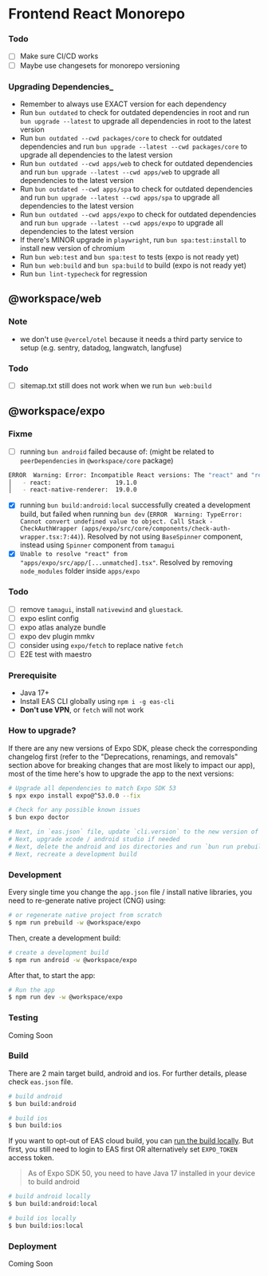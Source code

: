 # Frontend React Monorepo

### Todo

- [ ] Make sure CI/CD works
- [ ] Maybe use changesets for monorepo versioning

### Upgrading Dependencies\_

- Remember to always use EXACT version for each dependency
- Run `bun outdated` to check for outdated dependencies in root and run `bun upgrade --latest` to upgrade all dependencies in root to the latest version
- Run `bun outdated --cwd packages/core` to check for outdated dependencies and run `bun upgrade --latest --cwd packages/core` to upgrade all dependencies to the latest version
- Run `bun outdated --cwd apps/web` to check for outdated dependencies and run `bun upgrade --latest --cwd apps/web` to upgrade all dependencies to the latest version
- Run `bun outdated --cwd apps/spa` to check for outdated dependencies and run `bun upgrade --latest --cwd apps/spa` to upgrade all dependencies to the latest version
- Run `bun outdated --cwd apps/expo` to check for outdated dependencies and run `bun upgrade --latest --cwd apps/expo` to upgrade all dependencies to the latest version
- If there's MINOR upgrade in `playwright`, run `bun spa:test:install` to install new version of chromium
- Run `bun web:test` and `bun spa:test` to tests (expo is not ready yet)
- Run `bun web:build` and `bun spa:build` to build (expo is not ready yet)
- Run `bun lint-typecheck` for regression

## @workspace/web

### Note

- we don't use `@vercel/otel` because it needs a third party service to setup (e.g. sentry, datadog, langwatch, langfuse)

### Todo

- [ ] sitemap.txt still does not work when we run `bun web:build`

## @workspace/expo

### Fixme

- [ ] running `bun android` failed because of: (might be related to `peerDependencies` in `@workspace/core` package)

```bash
ERROR  Warning: Error: Incompatible React versions: The "react" and "react-native-renderer" packages must have the exact same version. Instead got:
│   - react:                  19.1.0
│   - react-native-renderer:  19.0.0
```

- [x] running `bun build:android:local` successfully created a development build, but failed when running `bun dev` (`ERROR  Warning: TypeError: Cannot convert undefined value to object. Call Stack - CheckAuthWrapper (apps/expo/src/core/components/check-auth-wrapper.tsx:7:44)`). Resolved by not using `BaseSpinner` component, instead using `Spinner` component from `tamagui`
- [x] `Unable to resolve "react" from "apps/expo/src/app/[...unmatched].tsx"`. Resolved by removing `node_modules` folder inside `apps/expo`

### Todo

- [ ] remove `tamagui`, install `nativewind` and `gluestack`.
- [ ] expo eslint config
- [ ] expo atlas analyze bundle
- [ ] expo dev plugin mmkv
- [ ] consider using `expo/fetch` to replace native `fetch`
- [ ] E2E test with maestro

### Prerequisite

- Java 17+
- Install EAS CLI globally using `npm i -g eas-cli`
- **Don't use VPN**, or `fetch` will not work

### How to upgrade?

If there are any new versions of Expo SDK, please check the corresponding changelog first (refer to the "Deprecations, renamings, and removals" section above for breaking changes that are most likely to impact our app), most of the time here's how to upgrade the app to the next versions:

```bash
# Upgrade all dependencies to match Expo SDK 53
$ npx expo install expo@^53.0.0 --fix

# Check for any possible known issues
$ bun expo doctor

# Next, in `eas.json` file, update `cli.version` to the new version of `eas-cli` global package
# Next, upgrade xcode / android studio if needed
# Next, delete the android and ios directories and run `bun run prebuild` again
# Next, recreate a development build
```

### Development

Every single time you change the `app.json` file / install native libraries, you need to re-generate native project (CNG) using:

```bash
# or regenerate native project from scratch
$ npm run prebuild -w @workspace/expo
```

Then, create a development build:

```bash
# create a development build
$ npm run android -w @workspace/expo
```

After that, to start the app:

```bash
# Run the app
$ npm run dev -w @workspace/expo
```

### Testing

Coming Soon

### Build

There are 2 main target build, android and ios. For further details, please check `eas.json` file.

```bash
# build android
$ bun build:android

# build ios
$ bun build:ios
```

If you want to opt-out of EAS cloud build, you can [run the build locally](https://docs.expo.dev/build-reference/local-builds/). But first, you still need to login to EAS first OR alternatively set `EXPO_TOKEN` access token.

> As of Expo SDK 50, you need to have Java 17 installed in your device to build android

```bash
# build android locally
$ bun build:android:local

# build ios locally
$ bun build:ios:local
```

### Deployment

Coming Soon
